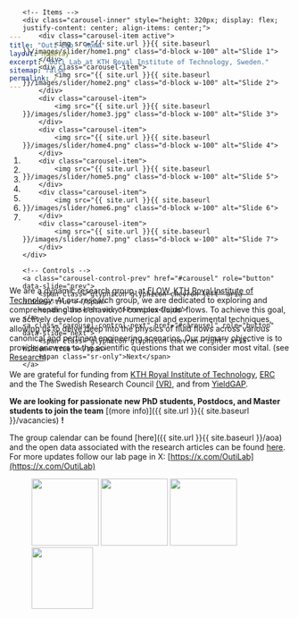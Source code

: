 ```yaml
---
title: "Outi Lab - Home"
layout: homelay
excerpt: "Outi Lab at KTH Royal Institute of Technology, Sweden."
sitemap: false
permalink: /
---
```


<div markdown="0" id="carousel" class="carousel slide carousel-fade" style="height: 320px; display: flex; justify-content: center; align-items: center;" data-ride="carousel" data-interval="4000" data-pause="hover">
    <!-- Indicators -->
    <ol class="carousel-indicators">
        <li data-target="#carousel" data-slide-to="0" class="active"></li>
        <li data-target="#carousel" data-slide-to="1"></li>
        <li data-target="#carousel" data-slide-to="2"></li>
        <li data-target="#carousel" data-slide-to="3"></li>
        <li data-target="#carousel" data-slide-to="4"></li>
        <li data-target="#carousel" data-slide-to="5"></li>
        <li data-target="#carousel" data-slide-to="6"></li>
    </ol>

    <!-- Items -->
    <div class="carousel-inner" style="height: 320px; display: flex; justify-content: center; align-items: center;">
        <div class="carousel-item active">
            <img src="{{ site.url }}{{ site.baseurl }}/images/slider/home1.png" class="d-block w-100" alt="Slide 1">
        </div>
        <div class="carousel-item">
            <img src="{{ site.url }}{{ site.baseurl }}/images/slider/home2.png" class="d-block w-100" alt="Slide 2">
        </div>
        <div class="carousel-item">
            <img src="{{ site.url }}{{ site.baseurl }}/images/slider/home3.jpg" class="d-block w-100" alt="Slide 3">
        </div>
        <div class="carousel-item">
            <img src="{{ site.url }}{{ site.baseurl }}/images/slider/home4.png" class="d-block w-100" alt="Slide 4">
        </div>
        <div class="carousel-item">
            <img src="{{ site.url }}{{ site.baseurl }}/images/slider/home5.png" class="d-block w-100" alt="Slide 5">
        </div>
        <div class="carousel-item">
            <img src="{{ site.url }}{{ site.baseurl }}/images/slider/home6.png" class="d-block w-100" alt="Slide 6">
        </div>
        <div class="carousel-item">
            <img src="{{ site.url }}{{ site.baseurl }}/images/slider/home7.png" class="d-block w-100" alt="Slide 7">
        </div>
    </div>

    <!-- Controls -->
    <a class="carousel-control-prev" href="#carousel" role="button" data-slide="prev">
        <span class="glyphicon glyphicon-chevron-left" aria-hidden="true"></span>
        <span class="sr-only">Previous</span>
    </a>
    <a class="carousel-control-next" href="#carousel" role="button" data-slide="next">
        <span class="glyphicon glyphicon-chevron-right" aria-hidden="true"></span>
        <span class="sr-only">Next</span>
    </a>
</div>

We are a dynamic research group, at [FLOW](https://www.flow.kth.se), [KTH Royal Institute of Technology](https://www.kth.se). At our research group, we are dedicated to exploring and comprehending the behavior of complex fluids' flows. To achieve this goal, we actively develop innovative numerical and experimental techniques, allowing us to delve deep into the physics of fluid flows across various canonical and pertinent engineering scenarios. Our primary objective is to provide answers to the scientific questions that we consider most vital. (see [Research](research)). 


We are grateful for funding from [KTH Royal Institute of Technology](https://www.kth.se), [ERC](https://erc.europa.eu/funding/starting-grants) and the The Swedish Research Council [(VR)](https://www.vr.se/english.html), and from [YieldGAP](https://yieldgap-itn.com).

 **We are  looking for passionate new PhD students, Postdocs, and Master students to join the team** [(more info)]({{ site.url }}{{ site.baseurl }}/vacancies) **!**

The group calendar can be found [here]({{ site.url }}{{ site.baseurl }}/aoa) and the open data associated with the research articles can be found [here](https://github.com/orgs/KTH-Complex-fluids-group/repositories). For more updates follow our lab page in X: [https://x.com/OutiLab](https://x.com/OutiLab)


<figure class="fourth">
  <img src="{{ site.url }}{{ site.baseurl }}/images/logopic/kth.png" style="width: 120px">
  <img src="{{ site.url }}{{ site.baseurl }}/images/logopic/erc.jpeg" style="width: 120px">
  <img src="{{ site.url }}{{ site.baseurl }}/images/logopic/vr.png" style="width: 120px">
  <img src="{{ site.url }}{{ site.baseurl }}/images/logopic/yieldgap.png" style="width: 110px">
</figure>
